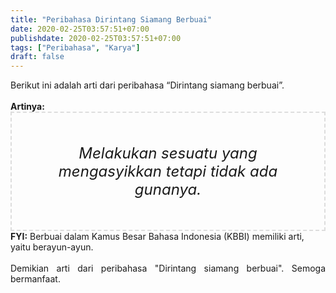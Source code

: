 ```yaml
---
title: "Peribahasa Dirintang Siamang Berbuai"
date: 2020-02-25T03:57:51+07:00
publishdate: 2020-02-25T03:57:51+07:00
tags: ["Peribahasa", "Karya"]
draft: false
---
```


<div dir="ltr" style="text-align: left;" trbidi="on"><div style="text-align: justify;">Berikut ini adalah arti dari peribahasa “Dirintang siamang berbuai”.</div><br /><div style="text-align: justify;"><b>Artinya:</b></div><div style="border: 2px dashed #ddd; font-size: 24px; height: auto; margin: 0 auto; padding: 50px; text-align: center; width: auto;"><i>Melakukan sesuatu yang mengasyikkan tetapi tidak ada gunanya.</i></div><b>FYI:</b> Berbuai dalam Kamus Besar Bahasa Indonesia (KBBI) memiliki arti, yaitu berayun-ayun.<br /><br /><div style="text-align: justify;">Demikian arti dari peribahasa "Dirintang siamang berbuai". Semoga bermanfaat.</div></div>
